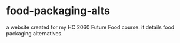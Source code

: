 # food-packaging-alts
a website created for my HC 2060 Future Food course. it details food packaging alternatives.
